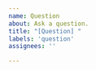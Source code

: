 ```yaml
---
name: Question
about: Ask a question.
title: "[Question] "
labels: 'question'
assignees: ''

---
```

